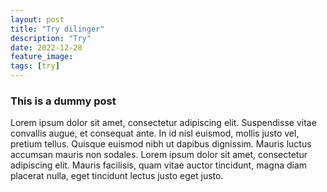 ```yaml
---
layout: post
title: "Try dilinger"
description: "Try"
date: 2022-12-28
feature_image: 
tags: [try]
---
```

### This is a dummy post
Lorem ipsum dolor sit amet, consectetur adipiscing elit. Suspendisse vitae convallis augue, et consequat ante. In id nisl euismod, mollis justo vel, pretium tellus. Quisque euismod nibh ut dapibus dignissim. Mauris luctus accumsan mauris non sodales. Lorem ipsum dolor sit amet, consectetur adipiscing elit. Mauris facilisis, quam vitae auctor tincidunt, magna diam placerat nulla, eget tincidunt lectus justo eget justo.